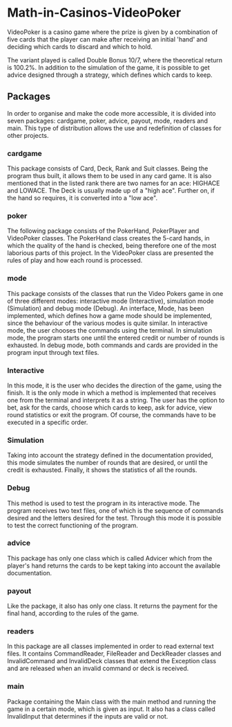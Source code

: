# Math-in-Casinos-VideoPoker
VideoPoker is a casino game where the prize is given by a combination of five cards that the player can make after receiving an initial 'hand' and deciding which cards to discard and which to hold.

The variant played is called Double Bonus 10/7, where the theoretical return is 100.2%. In addition to the simulation of the game, it is possible to get advice designed through a strategy, which defines which cards to keep.

## Packages
In order to organise and make the code more accessible, it is divided into seven packages: cardgame, poker, advice, payout, mode, readers and main. This type of distribution allows the use and redefinition of classes for other projects.

### cardgame
This package consists of Card, Deck, Rank and Suit classes. Being the program thus built, it allows them to be used in any card game. It is also mentioned that in the listed rank there are two names for an ace: HIGHACE and LOWACE. The Deck is usually made up of a "high ace". Further on, if the hand so requires, it is converted into a "low ace".

### poker
The following package consists of the PokerHand, PokerPlayer and VideoPoker classes. The PokerHand class creates the 5-card hands, in which the quality of the hand is checked, being therefore one of the most laborious parts of this project. In the VideoPoker class are presented the rules of play and how each round is processed.

### mode
This package consists of the classes that run the Video Pokers game in one of three different modes: interactive mode (Interactive), simulation mode (Simulation) and debug mode (Debug). An interface, Mode, has been implemented, which defines how a game mode should be implemented, since the behaviour of the various modes is quite similar. In interactive mode, the user chooses the commands using the terminal. In simulation mode, the program starts one until the entered credit or number of rounds is exhausted. In debug mode, both commands and cards are provided in the program input through text files.

### Interactive
In this mode, it is the user who decides the direction of the game, using the finish. It is the only mode in which a method is implemented that receives one from the terminal and interprets it as a string. The user has the option to bet, ask for the cards, choose which cards to keep, ask for advice, view round statistics or exit the program. Of course, the commands have to be executed in a specific order.

### Simulation
Taking into account the strategy defined in the documentation provided, this mode simulates the number of rounds that are desired, or until the credit is exhausted. Finally, it shows the statistics of all the rounds.

### Debug
This method is used to test the program in its interactive mode. The program receives two text files, one of which is the sequence of commands desired and the letters desired for the test. Through this mode it is possible to test the correct functioning of the program.

### advice
This package has only one class which is called Advicer which from the player's hand returns the cards to be kept taking into account the available documentation.

### payout
Like the package, it also has only one class. It returns the payment for the final hand, according to the rules of the game.
 
### readers
In this package are all classes implemented in order to read external text files. It contains CommandReader, FileReader and DeckReader classes and InvalidCommand and InvalidDeck classes that extend the Exception class and are released when an invalid command or deck is received.

### main
Package containing the Main class with the main method and running the game in a certain mode, which is given as input. It also has a class called InvalidInput that determines if the inputs are valid or not.
